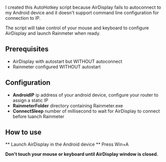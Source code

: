 I created this AutoHotkey script because AirDisplay fails to autoconnect to my Android device and it doesn't support command line configuration for connection to IP.

The script will take control of your mouse and keyboard to configure AirDisplay and launch Rainmeter when ready.

## Prerequisites
* AirDisplay with autostart but WITHOUT autoconnect
* Rainmeter configured WITHOUT autostart

## Configuration
* **AndroidIP** ip address of your android device, configure your router to assign a static IP
* **RainmeterFolder** directory containing Rainmeter.exe
* **ConnectSleep** number of millisecond to wait for AirDisplay to connect before luanch Rainmeter

## How to use
** Launch AirDisplay in the Android device
** Press Win+A

**Don't touch your mouse or keyboard until AirDisplay window is closed.**